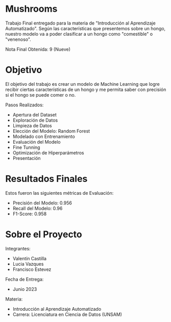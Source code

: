 # Mushrooms
  Trabajo Final entregado para la materia de "Introducción al Aprendizaje Automatizado". Según las características que presentemos sobre un hongo, nuestro modelo va a poder clasificar a un hongo como "comestible" o "venenoso".

  Nota Final Obtenida: 9 (Nueve)

# Objetivo 
  El objetivo del trabajo es crear un modelo de Machine Learning que logre recibir ciertas características de un hongo y me permita saber con precisión si el hongo se puede comer o no. 

  Pasos Realizados: 
  - Apertura del Dataset
  - Exploración de Datos
  - Limpieza de Datos
  - Elección del Modelo: Random Forest
  - Modelado con Entrenamiento
  - Evaluación del Modelo
  - Fine Tunning
  - Optimización de Hiperparámetros
  - Presentación



# Resultados Finales 
Estos fueron las siguientes métricas de Evaluación: 
- Precisión del Modelo: 0.956
- Recall del Modelo: 0.96
- F1-Score: 0.958

# Sobre el Proyecto 

Integrantes: 
  - Valentín Castilla
  - Lucia Vazques
  - Francisco Estevez

Fecha de Entrega: 
  - Junio 2023

Materia: 
  - Introducción al Aprendizaje Automatizado
  - Carrera: Licenciatura en Ciencia de Datos (UNSAM)


